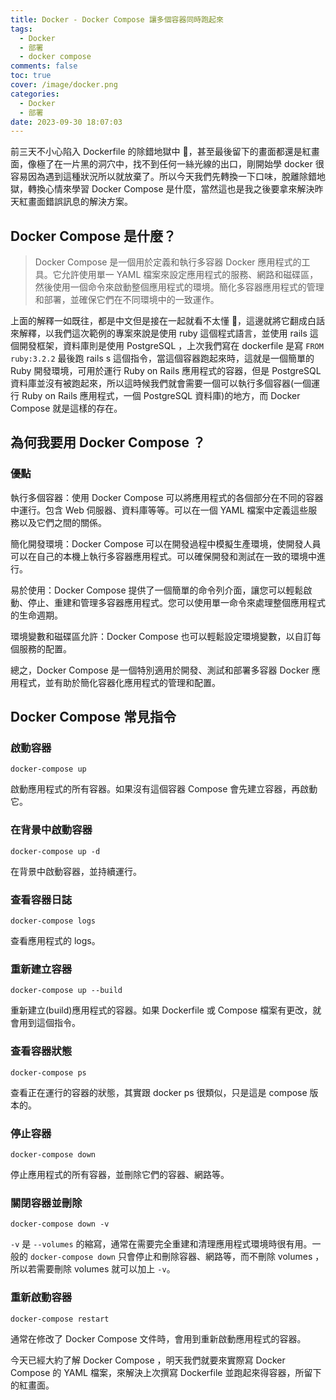 ```yaml
---
title: Docker - Docker Compose 讓多個容器同時跑起來
tags:
  - Docker
  - 部署
  - docker compose
comments: false
toc: true
cover: /image/docker.png
categories:
  - Docker
  - 部署
date: 2023-09-30 18:07:03
---
```


前三天不小心陷入 Dockerfile 的除錯地獄中 🤢，甚至最後留下的畫面都還是紅畫面，像極了在一片黑的洞穴中，找不到任何一絲光線的出口，剛開始學 docker 很容易因為遇到這種狀況所以就放棄了。所以今天我們先轉換一下口味，脫離除錯地獄，轉換心情來學習 Docker Compose 是什麼，當然這也是我之後要拿來解決昨天紅畫面錯誤訊息的解決方案。

## Docker Compose 是什麼？

> Docker Compose 是一個用於定義和執行多容器 Docker 應用程式的工具。它允許使用單一 YAML 檔案來設定應用程式的服務、網路和磁碟區，然後使用一個命令來啟動整個應用程式的環境。簡化多容器應用程式的管理和部署，並確保它們在不同環境中的一致運作。

上面的解釋一如既往，都是中文但是接在一起就看不太懂 🤯，這邊就將它翻成白話來解釋，以我們這次範例的專案來說是使用 ruby 這個程式語言，並使用 rails 這個開發框架，資料庫則是使用 PostgreSQL ，上次我們寫在 dockerfile 是寫 `FROM ruby:3.2.2` 最後跑 rails s 這個指令，當這個容器跑起來時，這就是一個簡單的 Ruby 開發環境，可用於運行 Ruby on Rails 應用程式的容器，但是 PostgreSQL 資料庫並沒有被跑起來，所以這時候我們就會需要一個可以執行多個容器(一個運行 Ruby on Rails 應用程式，一個 PostgreSQL 資料庫)的地方，而 Docker Compose 就是這樣的存在。

## 為何我要用 Docker Compose ？

### 優點

執行多個容器：使用 Docker Compose 可以將應用程式的各個部分在不同的容器中運行。包含 Web 伺服器、資料庫等等。可以在一個 YAML 檔案中定義這些服務以及它們之間的關係。

簡化開發環境：Docker Compose 可以在開發過程中模擬生產環境，使開發人員可以在自己的本機上執行多容器應用程式。可以確保開發和測試在一致的環境中進行。

易於使用：Docker Compose 提供了一個簡單的命令列介面，讓您可以輕鬆啟動、停止、重建和管理多容器應用程式。您可以使用單一命令來處理整個應用程式的生命週期。

環境變數和磁碟區允許：Docker Compose 也可以輕鬆設定環境變數，以自訂每個服務的配置。

總之，Docker Compose 是一個特別適用於開發、測試和部署多容器 Docker 應用程式，並有助於簡化容器化應用程式的管理和配置。

## Docker Compose 常見指令

### 啟動容器

```docker
docker-compose up
```

啟動應用程式的所有容器。如果沒有這個容器 Compose 會先建立容器，再啟動它。

### 在背景中啟動容器

```docker
docker-compose up -d
```

在背景中啟動容器，並持續運行。

### 查看容器日誌

```docker
docker-compose logs
```

查看應用程式的 logs。

### 重新建立容器

```docker
docker-compose up --build
```

重新建立(build)應用程式的容器。如果 Dockerfile 或 Compose 檔案有更改，就會用到這個指令。

### 查看容器狀態

```docker
docker-compose ps
```

查看正在運行的容器的狀態，其實跟 docker ps 很類似，只是這是 compose 版本的。

### 停止容器

```docker
docker-compose down
```

停止應用程式的所有容器，並刪除它們的容器、網路等。

### 關閉容器並刪除

```docker
docker-compose down -v
```

`-v` 是 `--volumes` 的縮寫，通常在需要完全重建和清理應用程式環境時很有用。一般的 `docker-compose down` 只會停止和刪除容器、網路等，而不刪除 volumes ，所以若需要刪除 volumes 就可以加上 `-v`。

### 重新啟動容器

```docker
docker-compose restart
```

通常在修改了 Docker Compose 文件時，會用到重新啟動應用程式的容器。

今天已經大約了解 Docker Compose ，明天我們就要來實際寫 Docker Compose 的 YAML 檔案，來解決上次撰寫 Dockerfile 並跑起來得容器，所留下的紅畫面。

